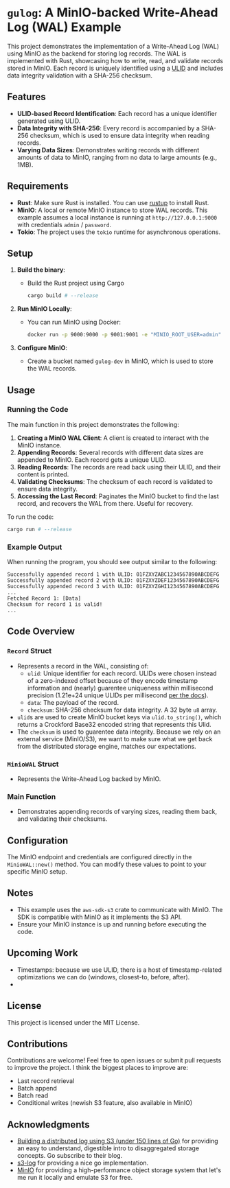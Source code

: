 # `gulog`: A MinIO-backed Write-Ahead Log (WAL) Example

This project demonstrates the implementation of a Write-Ahead Log (WAL) using MinIO as the backend for storing log records. The WAL is implemented with Rust, showcasing how to write, read, and validate records stored in MinIO. Each record is uniquely identified using a [ULID](https://github.com/ulid/spec) and includes data integrity validation with a SHA-256 checksum.

## Features
- **ULID-based Record Identification**: Each record has a unique identifier generated using ULID.
- **Data Integrity with SHA-256**: Every record is accompanied by a SHA-256 checksum, which is used to ensure data integrity when reading records.
- **Varying Data Sizes**: Demonstrates writing records with different amounts of data to MinIO, ranging from no data to large amounts (e.g., 1MB).

## Requirements
- **Rust**: Make sure Rust is installed. You can use [rustup](https://rustup.rs/) to install Rust.
- **MinIO**: A local or remote MinIO instance to store WAL records. This example assumes a local instance is running at `http://127.0.0.1:9000` with credentials `admin` / `password`.
- **Tokio**: The project uses the `tokio` runtime for asynchronous operations.

## Setup

1. **Build the binary**:
   - Build the Rust project using Cargo
     ```sh
     cargo build # --release
     ```

2. **Run MinIO Locally**:
   - You can run MinIO using Docker:
     ```sh
     docker run -p 9000:9000 -p 9001:9001 -e "MINIO_ROOT_USER=admin" -e "MINIO_ROOT_PASSWORD=password" quay.io/minio/minio server /data --console-address ":9001"
     ```

3. **Configure MinIO**:
   - Create a bucket named `gulog-dev` in MinIO, which is used to store the WAL records.

## Usage

### Running the Code
The main function in this project demonstrates the following:

1. **Creating a MinIO WAL Client**: A client is created to interact with the MinIO instance.
2. **Appending Records**: Several records with different data sizes are appended to MinIO. Each record gets a unique ULID.
3. **Reading Records**: The records are read back using their ULID, and their content is printed.
4. **Validating Checksums**: The checksum of each record is validated to ensure data integrity.
5. **Accessing the Last Record**: Paginates the MinIO bucket to find the last record, and recovers the WAL from there. Useful for recovery.

To run the code:

```sh
cargo run # --release
```

### Example Output
When running the program, you should see output similar to the following:

```
Successfully appended record 1 with ULID: 01FZXYZABC1234567890ABCDEFG
Successfully appended record 2 with ULID: 01FZXYZDEF1234567890ABCDEFG
Successfully appended record 3 with ULID: 01FZXYZGHI1234567890ABCDEFG
...
Fetched Record 1: [Data]
Checksum for record 1 is valid!
...
```

## Code Overview

### `Record` Struct
- Represents a record in the WAL, consisting of:
  - `ulid`: Unique identifier for each record. ULIDs were chosen instead of a zero-indexed offset because of they encode timestamp information and (nearly) guarentee uniqueness within millisecond precision (1.21e+24 unique ULIDs per millisecond [per the docs](https://github.com/ulid/spec)).
  - `data`: The payload of the record.
  - `checksum`: SHA-256 checksum for data integrity. A 32 byte `u8` array.
- `ulid`s are used to create MinIO bucket keys via `ulid.to_string()`, which returns a Crockford Base32 encoded string that represents this Ulid.
- The `checksum` is used to guarentee data integrity. Because we rely on an external service (MinIO/S3), we want to make sure what we get back from the distributed storage engine, matches our expectations.

### `MinioWAL` Struct
- Represents the Write-Ahead Log backed by MinIO.

### Main Function
- Demonstrates appending records of varying sizes, reading them back, and validating their checksums.

## Configuration
The MinIO endpoint and credentials are configured directly in the `MinioWAL::new()` method. You can modify these values to point to your specific MinIO setup.

## Notes
- This example uses the `aws-sdk-s3` crate to communicate with MinIO. The SDK is compatible with MinIO as it implements the S3 API.
- Ensure your MinIO instance is up and running before executing the code.

## Upcoming Work
- Timestamps: because we use ULID, there is a host of timestamp-related optimizations we can do (windows, closest-to, before, after).
- 

## License
This project is licensed under the MIT License.

## Contributions
Contributions are welcome! Feel free to open issues or submit pull requests to improve the project. I think the biggest places to improve are:
- Last record retrieval
- Batch append
- Batch read
- Conditional writes (newish S3 feature, also available in MinIO)

## Acknowledgments
- [Building a distributed log using S3 (under 150 lines of Go)](https://avi.im/blag/2024/s3-log/) for providing an easy to understand, digestible intro to disaggregated storage concepts. Go subscribe to their blog.
- [s3-log](https://avi.im/blag/2024/s3-log/) for providing a nice go implementation.
- [MinIO](https://min.io/) for providing a high-performance object storage system that let's me run it locally and emulate S3 for free.
